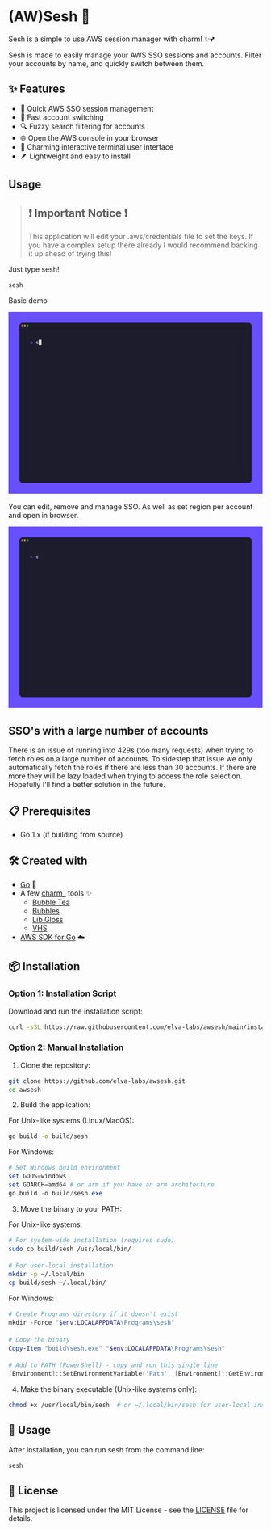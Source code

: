 # (AW)Sesh 🔐

Sesh is a simple to use AWS session manager with charm! ✨💕

Sesh is made to easily manage your AWS SSO sessions and accounts.
Filter your accounts by name, and quickly switch between them.

## ✨ Features

- 🚀 Quick AWS SSO session management
- 🔄 Fast account switching
- 🔍 Fuzzy search filtering for accounts
- 🌐 Open the AWS console in your browser
- 💅 Charming interactive terminal user interface
- 🪶 Lightweight and easy to install

## Usage

> ## ❗ Important Notice ❗
>
> This application will edit your .aws/credentials file to set the keys.
> If you have a complex setup there already I would recommend backing it up ahead of trying this!

Just type sesh!

```sh
sesh
```

Basic demo

![sesh demo](tapes/demo.gif)

You can edit, remove and manage SSO. As well as set region per account and open in browser.

![sesh editing and removing](tapes/editing-removing.gif)

## SSO's with a large number of accounts

There is an issue of running into 429s (too many requests) when trying to fetch roles on a large number of accounts.
To sidestep that issue we only automatically fetch the roles if there are less than 30 accounts.
If there are more they will be lazy loaded when trying to access the role selection.
Hopefully I'll find a better solution in the future.

## 📋 Prerequisites

- Go 1.x (if building from source)

## 🛠️ Created with

- [Go](https://golang.org/) 🐹
- A few [charm\_](https://charm.sh/) tools ✨
  - [Bubble Tea](https://github.com/charmbracelet/bubbletea)
  - [Bubbles](https://github.com/charmbracelet/bubbles)
  - [Lib Gloss](https://github.com/charmbracelet/lipgloss)
  - [VHS](https://github.com/charmbracelet/vhs)
- [AWS SDK for Go](https://github.com/aws/aws-sdk-go-v2) ☁️

## 📦 Installation

### Option 1: Installation Script

Download and run the installation script:

```sh
curl -sSL https://raw.githubusercontent.com/elva-labs/awsesh/main/install.sh | bash
```

### Option 2: Manual Installation

1. Clone the repository:

```sh
git clone https://github.com/elva-labs/awsesh.git
cd awsesh
```

2. Build the application:

For Unix-like systems (Linux/MacOS):

```sh
go build -o build/sesh
```

For Windows:

```powershell
# Set Windows build environment
set GOOS=windows
set GOARCH=amd64 # or arm if you have an arm architecture
go build -o build/sesh.exe
```

3. Move the binary to your PATH:

For Unix-like systems:

```sh
# For system-wide installation (requires sudo)
sudo cp build/sesh /usr/local/bin/

# For user-local installation
mkdir -p ~/.local/bin
cp build/sesh ~/.local/bin/
```

For Windows:

```powershell
# Create Programs directory if it doesn't exist
mkdir -Force "$env:LOCALAPPDATA\Programs\sesh"

# Copy the binary
Copy-Item "build\sesh.exe" "$env:LOCALAPPDATA\Programs\sesh"

# Add to PATH (PowerShell) - copy and run this single line
[Environment]::SetEnvironmentVariable('Path', [Environment]::GetEnvironmentVariable('Path', 'User') + ";$env:LOCALAPPDATA\Programs\sesh", 'User')
```

4. Make the binary executable (Unix-like systems only):

```sh
chmod +x /usr/local/bin/sesh  # or ~/.local/bin/sesh for user-local installation
```

## 🚀 Usage

After installation, you can run sesh from the command line:

```sh
sesh
```

## 📄 License

This project is licensed under the MIT License - see the [LICENSE](LICENSE) file for details.
